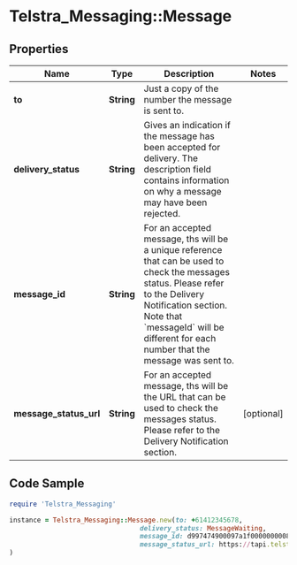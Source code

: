 # Telstra_Messaging::Message

## Properties

Name | Type | Description | Notes
------------ | ------------- | ------------- | -------------
**to** | **String** | Just a copy of the number the message is sent to. | 
**delivery_status** | **String** | Gives an indication if the message has been accepted for delivery. The description field contains information on why a message may have been rejected.  | 
**message_id** | **String** | For an accepted message, ths will be a unique reference that can be used to check the messages status. Please refer to the Delivery Notification section.  Note that &#x60;messageId&#x60; will be different for each number that the message was sent to.  | 
**message_status_url** | **String** | For an accepted message, ths will be the URL that can be used to check the messages status. Please refer to the Delivery Notification section.  | [optional] 

## Code Sample

```ruby
require 'Telstra_Messaging'

instance = Telstra_Messaging::Message.new(to: +61412345678,
                                 delivery_status: MessageWaiting,
                                 message_id: d997474900097a1f0000000008d7e18102cc0901-1261412345678,
                                 message_status_url: https://tapi.telstra.com/v2/messages/sms/d997474900097a1f0000000008d7e18102cc0901-1261412345678/status
)
```


